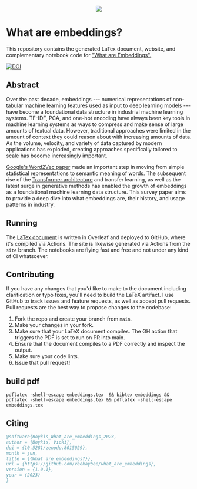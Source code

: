 
<p align="center">
  <img src="https://github.com/veekaybee/what_are_embeddings/blob/main/kandinsky.png" />
</p>


# What are embeddings? 
This repository contains the generated LaTex document, website, and complementary notebook code for 
["What are Embeddings".](https://vickiboykis.com/what_are_embeddings/)

[![DOI](https://zenodo.org/badge/644343479.svg)](https://zenodo.org/badge/latestdoi/644343479)

## Abstract 

Over the past decade, embeddings --- numerical representations of non-tabular machine learning features used as input to deep learning models --- have become a foundational data structure in industrial machine learning systems. TF-IDF, PCA, and one-hot encoding have always been key tools in machine learning systems as ways to compress and make sense of large amounts of textual data.  However, traditional approaches were limited in the amount of context they could reason about with increasing amounts of data. As the volume, velocity, and variety of data captured by modern applications has exploded, creating approaches specifically tailored to scale has become increasingly important. 

[Google's Word2Vec paper](https://arxiv.org/abs/1301.3781) made an important step in moving from simple statistical representations to semantic meaning of words. The subsequent rise of the [Transformer architecture](https://arxiv.org/abs/1706.03762) and transfer learning, as well as the latest surge in generative methods has enabled the growth of embeddings as a foundational machine learning data structure. This survey paper aims to provide a deep dive into what embeddings are, their history, and usage patterns in industry. 

## Running

The [LaTex document](https://github.com/veekaybee/what_are_embeddings/blob/main/.github/workflows/main.yaml) is written in Overleaf and deployed to GitHub, where it's compiled via Actions. The site is likewise generated via Actions from the `site` branch.  The notebooks are flying fast and free and not under any kind of CI whatsoever. 

## Contributing

If you have any changes that you'd like to make to the document including clarification or typo fixes, you'll need to build the LaTeX artifact. I use GitHub to track issues and feature requests, as well as accept pull requests. Pull requests are the best way to propose changes to the codebase:

1. Fork the repo and create your branch from `main`. 
2. Make your changes in your fork. 
3. Make sure that your LaTeX document compiles. The GH action that triggers the PDF is set to run on PR into main. 
4. Ensure that the document compiles to a PDF correctly and inspect the output. 
5. Make sure your code lints.
6. Issue that pull request!

## build pdf
```
pdflatex -shell-escape embeddings.tex  && bibtex embeddings && pdflatex -shell-escape embeddings.tex && pdflatex -shell-escape embeddings.tex
```


## Citing 

```bibtex
@software{Boykis_What_are_embeddings_2023,
author = {Boykis, Vicki},
doi = {10.5281/zenodo.8015029},
month = jun,
title = {{What are embeddings?}},
url = {https://github.com/veekaybee/what_are_embeddings},
version = {1.0.1},
year = {2023}
}
```
